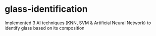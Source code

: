 # glass-identification
Implemented 3 AI techniques (KNN, SVM &amp; Artificial Neural Network) to identify glass based on its composition
